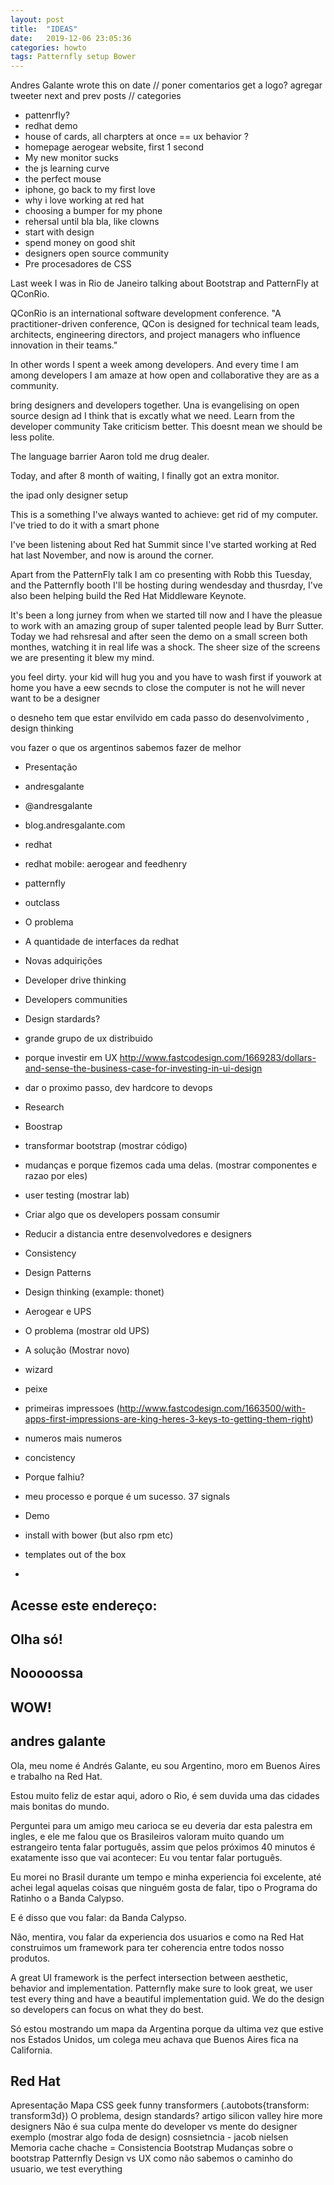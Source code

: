 ```yaml
---
layout: post
title:  "IDEAS"
date:   2019-12-06 23:05:36
categories: howto
tags: Patternfly setup Bower
---
```


Andres Galante wrote this on date
// poner comentarios
get a logo?
agregar tweeter
next and prev posts
// categories


- pattenrfly?
- redhat demo
- house of cards, all charpters at once == ux behavior ?
- homepage aerogear website, first 1 second
- My new monitor sucks
- the js learning curve
- the perfect mouse
- iphone, go back to my first love
- why i love working at red hat
- choosing a bumper for my phone
- rehersal until bla bla, like clowns
- start with design
- spend money on good shit
- designers open source community
- Pre procesadores de CSS


Last week I was in Rio de Janeiro talking about Bootstrap and PatternFly at QConRio.

QConRio is an international software development conference. "A practitioner-driven conference, QCon is designed for technical team leads, architects, engineering directors, and project managers who influence innovation in their teams."

In other words I spent a week among developers. And every time I am among developers I am amaze at how open and collaborative they are as a community.



bring designers and developers together.
Una is evangelising on open source design ad I think that is excatly what we need. Learn from the developer community
Take criticism better. This doesnt mean we should be less polite.


The language barrier
Aaron told me drug dealer. 


Today, and after 8 month of waiting, I finally got an extra monitor.


the ipad only designer setup

This is a something I've always wanted to achieve: get rid of my computer. I've tried to do it with a smart phone

I've been listening about Red hat Summit since I've started working at Red hat last November, and now is around the corner.

Apart from the PatternFly talk I am co presenting with Robb this Tuesday, and the Patternfly booth I'll be hosting during wendesday and thusrday, I've also been helping build the Red Hat Middleware Keynote.

It's been a long jurney from when we started till now and I have the pleasue to work with an amazing group of super talented people lead by Burr Sutter.  Today we had rehsresal and after seen the demo on a small screen both monthes, watching it in real life was a shock. The sheer size of the screens we are presenting it blew my mind.

you feel dirty. your kid will hug you and you have to wash first
if youwork at home you have a eew secnds to close the computer is not he will never want to be a designer


o desneho tem que estar envilvido em cada passo do desenvolvimento , design thinking

vou fazer o que os argentinos sabemos fazer de melhor




- Presentação
- andresgalante
- @andresgalante
- blog.andresgalante.com
- redhat
- redhat mobile: aerogear and feedhenry
- patternfly
- outclass

- O problema 
- A quantidade de interfaces da redhat
- Novas adquirições
- Developer drive thinking
- Developers communities
- Design stardards?
- grande grupo de ux distribuido

- porque investir em UX http://www.fastcodesign.com/1669283/dollars-and-sense-the-business-case-for-investing-in-ui-design
- dar o proximo passo, dev hardcore to devops

- Research
- Boostrap
- transformar bootstrap (mostrar código)
- mudanças e porque fizemos cada uma delas. (mostrar componentes e razao por eles)
- user testing (mostrar lab)
- Criar algo que os developers possam consumir
- Reducir a distancia entre desenvolvedores e designers

- Consistency
- Design Patterns
- Design thinking (example: thonet)

- Aerogear e UPS
- O problema (mostrar old UPS)
- A solução (Mostrar novo)
- wizard
- peixe
- primeiras impressoes (http://www.fastcodesign.com/1663500/with-apps-first-impressions-are-king-heres-3-keys-to-getting-them-right)
- numeros mais numeros
- concistency

- Porque falhiu?
- meu processo e porque é um sucesso. 37 signals

- Demo
- install with bower (but also rpm etc)
- templates out of the box
- 


## Acesse este endereço:

## Olha só!

## Nooooossa

## WOW!

## andres galante

Ola, meu nome é Andrés Galante, eu sou Argentino, moro em Buenos Aires e trabalho na Red Hat.

Estou muito feliz de estar aqui, adoro o Rio, é sem duvida uma das cidades mais bonitas do mundo.

Perguntei para um amigo meu carioca se eu deveria dar esta palestra em ingles, e ele me falou que os Brasileiros valoram muito quando um estrangeiro tenta falar português, assim que pelos próximos 40 minutos é exatamente isso que vai acontecer: Eu vou tentar falar português.

Eu morei no Brasil durante um tempo e minha experiencia foi excelente, até achei legal aquelas coisas que ninguém gosta de falar, tipo o Programa do Ratinho o a Banda Calypso.

E é disso que vou falar: da Banda Calypso. 

Não, mentira, vou falar da experiencia dos usuarios e como na Red Hat construimos um framework para ter coherencia entre todos nosso produtos.



A great UI framework is the perfect intersection between aesthetic, behavior and implementation.
Patternfly make sure to look great, we user test every thing and have a beautiful implementation guid. We do the design so developers can focus on what they do best.




Só estou mostrando um mapa da Argentina porque da ultima vez que estive nos Estados Unidos, um colega meu achava que Buenos Aires fica na California.


## Red Hat



Apresentação
Mapa
CSS geek funny transformers (.autobots{transform: transform3d})
O problema, design standards?
artigo silicon valley hire more designers
Não é sua culpa mente do developer vs mente do designer
exemplo (mostrar algo foda de design)
cosnsietncia - jacob nielsen
Memoria cache
chache = Consistencia
Bootstrap
Mudanças sobre o bootstrap
Patternfly
Design vs UX
como não sabemos o caminho do usuario, we test everything





